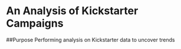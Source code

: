 # An Analysis of Kickstarter Campaigns

##Purpose
Performing analysis on Kickstarter data to uncover trends
